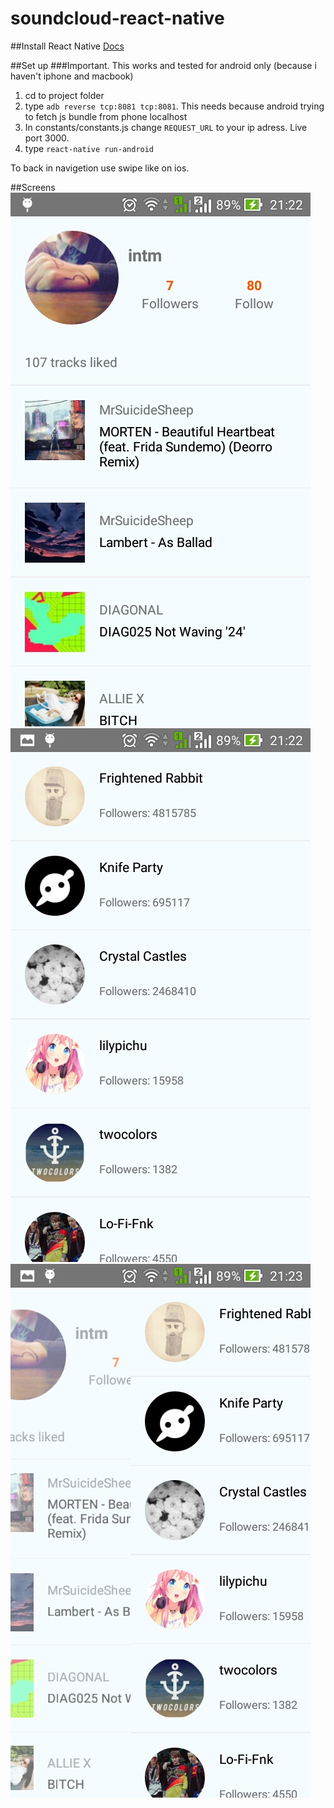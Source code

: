 # soundcloud-react-native

##Install React Native
[Docs](https://facebook.github.io/react-native/docs/getting-started.html)

##Set up
###Important. This works and tested for android only (because i haven't iphone and macbook)
1. cd to project folder
2. type ```adb reverse tcp:8081 tcp:8081```. This needs because android trying to fetch js bundle from phone localhost
3. In constants/constants.js change ```REQUEST_URL``` to your ip adress. Live port 3000.
4. type ```react-native run-android```

To back in navigetion use swipe like on ios.

##Screens
![Main scene](https://github.com/38Slava/soundcloud-react-native/blob/master/Screenshot_2016-01-25-21-22-35.jpg "Main scene")
![Main scene](https://github.com/38Slava/soundcloud-react-native/blob/master/Screenshot_2016-01-25-21-22-54.jpg "Followings scene")
![Main scene](https://github.com/38Slava/soundcloud-react-native/blob/master/Screenshot_2016-01-25-21-23-07.jpg "Back on navigation")